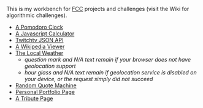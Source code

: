 This is my workbench for [FCC](https://www.freecodecamp.org/) projects and challenges (visit the Wiki for algorithmic challenges).
- [A Pomodoro Clock](https://alper4.github.io/fcc/pomodoro/)
- [A Javascript Calculator](https://alper4.github.io/fcc/calculator/)
- [Twitchtv JSON API](https://alper4.github.io/fcc/twitchtv/)
- [A Wikipedia Viewer](https://alper4.github.io/fcc/wikiviewer/)
- [The Local Weather](https://alper4.github.io/fcc/weather/)
  - _question mark and N/A text remain if your browser does not have geolocation support_
  - _hour glass and N/A text remain if geolocation service is disabled on your device, or the request simply did not succeed_
- [Random Quote Machine](https://alper4.github.io/fcc/quotes/)
- [Personal Portfolio Page](https://alper4.github.io/fcc/portfolio/)
- [A Tribute Page](https://alper4.github.io/fcc/tribute/)
